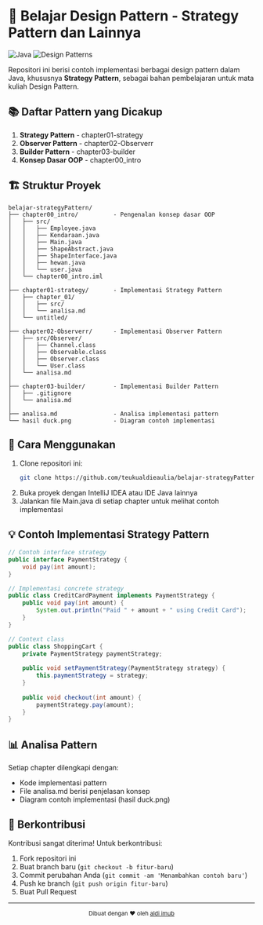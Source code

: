 # 🎯 Belajar Design Pattern - Strategy Pattern dan Lainnya

![Java](https://img.shields.io/badge/Java-ED8B00?style=for-the-badge&logo=openjdk&logoColor=white)
![Design Patterns](https://img.shields.io/badge/Design_Patterns-FF6F00?style=for-the-badge&logo=java&logoColor=white)

Repositori ini berisi contoh implementasi berbagai design pattern dalam Java, khususnya **Strategy Pattern**, sebagai bahan pembelajaran untuk mata kuliah Design Pattern.

## 📚 Daftar Pattern yang Dicakup
1. **Strategy Pattern** - chapter01-strategy
2. **Observer Pattern** - chapter02-Observerr
3. **Builder Pattern** - chapter03-builder
4. **Konsep Dasar OOP** - chapter00_intro

## 🏗 Struktur Proyek
```plaintext
belajar-strategyPattern/
├── chapter00_intro/          - Pengenalan konsep dasar OOP
│   ├── src/
│   │   ├── Employee.java
│   │   ├── Kendaraan.java
│   │   ├── Main.java
│   │   ├── ShapeAbstract.java
│   │   ├── ShapeInterface.java
│   │   ├── hewan.java
│   │   └── user.java
│   └── chapter00_intro.iml
│
├── chapter01-strategy/       - Implementasi Strategy Pattern
│   ├── chapter_01/
│   │   ├── src/
│   │   └── analisa.md
│   └── untitled/
│
├── chapter02-Observerr/      - Implementasi Observer Pattern
│   ├── src/Observer/
│   │   ├── Channel.class
│   │   ├── Observable.class
│   │   ├── Observer.class
│   │   └── User.class
│   └── analisa.md
│
├── chapter03-builder/        - Implementasi Builder Pattern
│   ├── .gitignore
│   └── analisa.md
│
├── analisa.md                - Analisa implementasi pattern
└── hasil duck.png            - Diagram contoh implementasi
```

## 🚀 Cara Menggunakan
1. Clone repositori ini:
   ```bash
   git clone https://github.com/teukualdieaulia/belajar-strategyPattern.git
   ```
2. Buka proyek dengan IntelliJ IDEA atau IDE Java lainnya
3. Jalankan file Main.java di setiap chapter untuk melihat contoh implementasi

## 💡 Contoh Implementasi Strategy Pattern
```java
// Contoh interface strategy
public interface PaymentStrategy {
    void pay(int amount);
}

// Implementasi concrete strategy
public class CreditCardPayment implements PaymentStrategy {
    public void pay(int amount) {
        System.out.println("Paid " + amount + " using Credit Card");
    }
}

// Context class
public class ShoppingCart {
    private PaymentStrategy paymentStrategy;
    
    public void setPaymentStrategy(PaymentStrategy strategy) {
        this.paymentStrategy = strategy;
    }
    
    public void checkout(int amount) {
        paymentStrategy.pay(amount);
    }
}
```

## 📊 Analisa Pattern
Setiap chapter dilengkapi dengan:
- Kode implementasi pattern
- File analisa.md berisi penjelasan konsep
- Diagram contoh implementasi (hasil duck.png)

## 🤝 Berkontribusi
Kontribusi sangat diterima! Untuk berkontribusi:
1. Fork repositori ini
2. Buat branch baru (`git checkout -b fitur-baru`)
3. Commit perubahan Anda (`git commit -am 'Menambahkan contoh baru'`)
4. Push ke branch (`git push origin fitur-baru`)
5. Buat Pull Request

---

<div align="center">
  <sub>Dibuat dengan ❤ oleh <a href="https://github.com/teukualdieaulia">aldi imub</a></sub>
</div>
